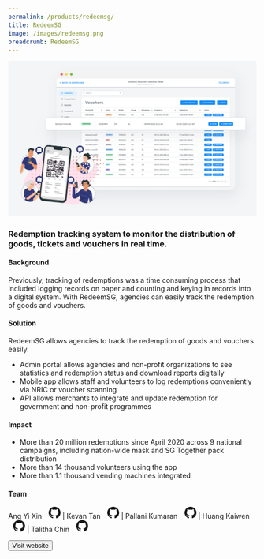 ```yaml
---
permalink: /products/redeemsg/
title: RedeemSG
image: /images/redeemsg.png
breadcrumb: RedeemSG
---
```

![github](/images/redeemsg.png)

### Redemption tracking system to monitor the distribution of goods, tickets and vouchers in real time.

#### Background 

Previously, tracking of redemptions was a time consuming process that included logging records on paper and counting and keying in records into a digital system. With RedeemSG, agencies can easily track the redemption of goods and vouchers. 


#### Solution
RedeemSG allows agencies to track the redemption of goods and vouchers easily.

* Admin portal allows agencies and non-profit organizations to see statistics and redemption status and download reports digitally
* Mobile app allows staff and volunteers to log redemptions conveniently via NRIC or voucher scanning 
* API allows merchants to integrate and update redemption for government and non-profit programmes 



#### Impact

* More than 20 million redemptions since April 2020  across 9 national campaigns, including nation-wide mask and SG Together pack distribution
*  More than 14 thousand volunteers using the app
* More than 1.1 thousand vending machines integrated


#### Team

Ang Yi Xin <a href="https://github.com/artylope" style="display: inline-block; width: 24px; height: 24px; margin-bottom: -5px; margin-left: 10px;">
    <img border="0" alt="Github account" src="/images/Github-Mark-32px.png">
</a> | Kevan Tan <a href="https://github.com/tankevan" style="display: inline-block; width: 24px; height: 24px; margin-bottom: -5px; margin-left: 10px;">
    <img border="0" alt="Github account" src="/images/Github-Mark-32px.png">
</a> | Pallani Kumaran <a href="https://github.com/pallanikumaran" style="display: inline-block; width: 24px; height: 24px; margin-bottom: -5px; margin-left: 10px;">
    <img border="0" alt="Github account" src="/images/Github-Mark-32px.png">
</a> | Huang Kaiwen <a href="https://github.com/huangkaiw3n" style="display: inline-block; width: 24px; height: 24px; margin-bottom: -5px; margin-left: 10px;">
    <img border="0" alt="Github account" src="/images/Github-Mark-32px.png">
</a> | Talitha Chin <a href="https://github.com/talithachin" style="display: inline-block; width: 24px; height: 24px; margin-bottom: -5px; margin-left: 10px;">
    <img border="0" alt="Github account" src="/images/Github-Mark-32px.png">
</a>


<a href="https://redeem.gov.sg/" target="_blank">
    <button class="bp-button is-secondary is-medium has-text-white is-uppercase search-button">
        Visit website
    </button>
</a>